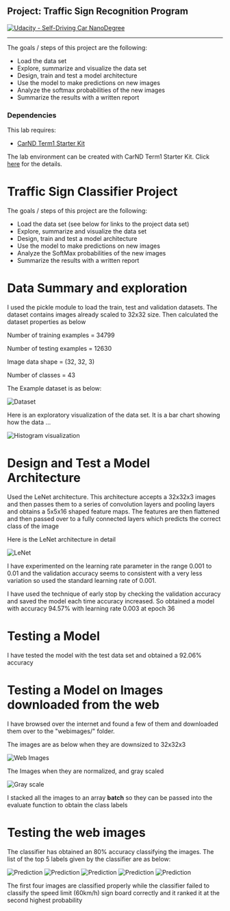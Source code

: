 ## Project: Traffic Sign Recognition Program
[![Udacity - Self-Driving Car NanoDegree](https://s3.amazonaws.com/udacity-sdc/github/shield-carnd.svg)](http://www.udacity.com/drive)

---
The goals / steps of this project are the following:
* Load the data set
* Explore, summarize and visualize the data set
* Design, train and test a model architecture
* Use the model to make predictions on new images
* Analyze the softmax probabilities of the new images
* Summarize the results with a written report

### Dependencies
This lab requires:

* [CarND Term1 Starter Kit](https://github.com/udacity/CarND-Term1-Starter-Kit)

The lab environment can be created with CarND Term1 Starter Kit. Click [here](https://github.com/udacity/CarND-Term1-Starter-Kit/blob/master/README.md) for the details.

# Traffic Sign Classifier Project

The goals / steps of this project are the following:

- Load the data set (see below for links to the project data set)
- Explore, summarize and visualize the data set
- Design, train and test a model architecture
- Use the model to make predictions on new images
- Analyze the SoftMax probabilities of the new images
- Summarize the results with a written report

# Data Summary and exploration

I used the pickle module to load the train, test and validation datasets. The dataset contains images already scaled to 32x32 size. Then calculated the dataset properties as below

Number of training examples = 34799

Number of testing examples = 12630

Image data shape = (32, 32, 3)

Number of classes = 43

The Example dataset is as below:

 ![ Dataset](./projectimages/input-images.png)

Here is an exploratory visualization of the data set. It is a bar chart showing how the data ...

 ![ Histogram visualization ](./projectimages/class-distribution.png)



# Design and Test a Model Architecture

Used the LeNet architecture. This architecture accepts a 32x32x3 images and then passes them to a series of convolution layers and pooling layers and obtains a 5x5x16 shaped feature maps. The features are then flattened and then passed over to a fully connected layers which predicts the correct class of the image

Here is the LeNet architecture in detail

 ![ LeNet ](./projectimages/lenet.png)

I have experimented on the learning rate parameter in the range 0.001 to 0.01 and the validation accuracy seems to consistent with a very less variation so used the standard learning rate of 0.001.

I have used the technique of early stop by checking the validation accuracy and saved the model each time accuracy increased. So obtained a model with accuracy 94.57% with learning rate 0.003 at epoch 36

# Testing a Model

I have tested the model with the test data set and obtained a 92.06% accuracy

# Testing a Model on Images downloaded from the web

I have browsed over the internet and found a few of them and downloaded them over to the "webimages/" folder.

The images are as below when they are downsized to 32x32x3

 ![ Web Images ](./projectimages/web-images.png)

The Images when they are normalized, and gray scaled

 ![ Gray scale ](./projectimages/greyscale-webimages.png)

I stacked all the images to an array **batch** so they can be passed into the evaluate function to obtain the class labels

# Testing the web images

The classifier has obtained an 80% accuracy classifying the images. The list of the top 5 labels given by the classifier are as below:

 ![Prediction ](./projectimages/webimage-predicted.png)
 ![Prediction ](./projectimages/webimages[1].png)
 ![Prediction ](./projectimages/webimages[2].png)
 ![Prediction ](./projectimages/webimages[3].png)
 ![Prediction ](./projectimages/webimages[4].png)

The first four images are classified properly while the classifier failed to classify the speed limit (60km/h) sign board correctly and it ranked it at the second highest probability

